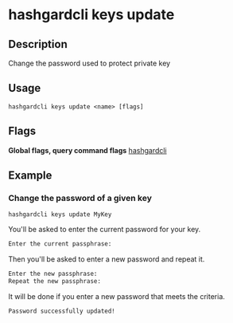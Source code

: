 # hashgardcli keys update

## Description

Change the password used to protect private key

## Usage

```shell
hashgardcli keys update <name> [flags]
```

## Flags

**Global flags, query command flags** [hashgardcli](../README.md)

## Example

### Change the password of a given key

```shell
hashgardcli keys update MyKey
```
You'll be asked to enter the current password for your key.

```txt
Enter the current passphrase:
```

Then you'll be asked to enter a new password and repeat it.

```txt
Enter the new passphrase:
Repeat the new passphrase:
```

It will be done if you enter a new password that meets the criteria.

```txt
Password successfully updated!
```
